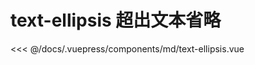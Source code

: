 # text-ellipsis 超出文本省略

<demo-block 
title="示例"
description="els-count-up是一个无依赖的轻量级 vue 组件，可以自己覆盖 easingFn。可以设置 startVal 和 endVal ，它会自动判断加计数或减计数。它支持vue-ssr。它是从 countUp.js 中学习的；">
  <md-text-ellipsis  :endVal="520520520" ></md-text-ellipsis>
  <highlight-code slot="highlight" lang="vue">
<<< @/docs/.vuepress/components/md/text-ellipsis.vue
  </highlight-code>
</demo-block>




<start />